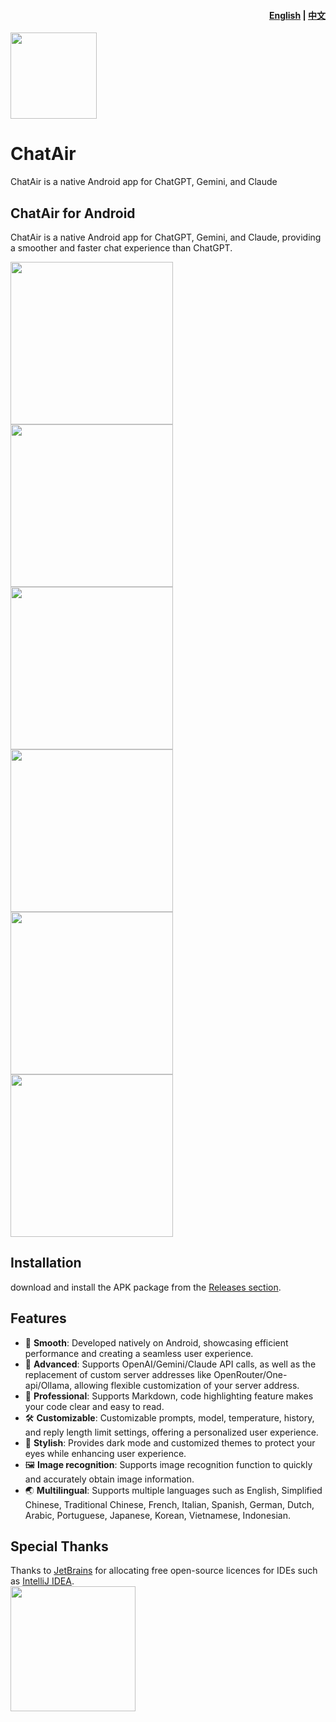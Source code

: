 <h4 align="right"><strong><a href="https://github.com/flyun/chatAir">English</a></strong> | <strong><a href="https://github.com/flyun/chatAir/blob/chatair/README_CN.md">中文</a></strong></h4>
<p align="left">
  <a align="center" href="https://miaoyan.app/" target="_blank"><img src=https://github.com/flyun/chatAir/blob/chatair/TMessagesProj/src/main/ic_launcher-playstore.png width=138 /></a>
  <h1 align="left">ChatAir</h1>
  <div align="left">ChatAir is a native Android app for ChatGPT, Gemini, and Claude</div>
</p>


## ChatAir for Android

ChatAir is a native Android app for ChatGPT, Gemini, and Claude, providing a smoother and faster chat experience than ChatGPT.

<div align="left">
<img src = "https://github.com/flyun/chatAir/blob/chatair/ScreenShots/01.png" width ="260" />
<img src = "https://github.com/flyun/chatAir/blob/chatair/ScreenShots/02.png" width ="260" />
<img src = "https://github.com/flyun/chatAir/blob/chatair/ScreenShots/03.png" width ="260" />
<img src = "https://github.com/flyun/chatAir/blob/chatair/ScreenShots/04.png" width ="260" />
<img src = "https://github.com/flyun/chatAir/blob/chatair/ScreenShots/05.png" width ="260" />
<img src = "https://github.com/flyun/chatAir/blob/chatair/ScreenShots/06.png" width ="260" />
</div>

## Installation
download and install the APK package from the [Releases section](https://github.com/flyun/chatAir/releases/latest).

## Features
- 🚀 **Smooth**: Developed natively on Android, showcasing efficient performance and creating a seamless user experience.
- 🔬 **Advanced**: Supports OpenAI/Gemini/Claude API calls, as well as the replacement of custom server addresses like OpenRouter/One-api/Ollama, allowing flexible customization of your server address.
- 📝 **Professional**: Supports Markdown, code highlighting feature makes your code clear and easy to read.
- 🛠️ **Customizable**: Customizable prompts, model, temperature, history, and reply length limit settings, offering a personalized user experience.
- 🌙 **Stylish**: Provides dark mode and customized themes to protect your eyes while enhancing user experience.
- 🖼️ **Image recognition**: Supports image recognition function to quickly and accurately obtain image information.
- 🌏 **Multilingual**: Supports multiple languages such as English, Simplified Chinese, Traditional Chinese, French, Italian, Spanish, German, Dutch, Arabic, Portuguese, Japanese, Korean, Vietnamese, Indonesian.


## Special Thanks

Thanks to [JetBrains](https://www.jetbrains.com/?from=chatair) for allocating free open-source licences for IDEs such as [IntelliJ IDEA](https://www.jetbrains.com/idea/?from=chatair).  
[<img src="https://github.com/flyun/chatAir/blob/chatair/ScreenShots/jetbrains-variant-3.png" width="200"/>](https://www.jetbrains.com/?from=chatair)
